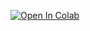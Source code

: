 [![Open In Colab](https://colab.research.google.com/assets/colab-badge.svg)](https://colab.research.google.com/github/MI2-Education/2022L-WB-XIC/blob/master/labs/lab7/code.ipynb)